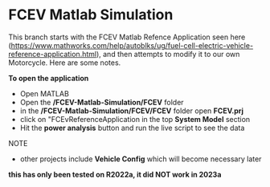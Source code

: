 # FCEV Matlab Simulation

This branch starts with the FCEV Matlab Refence Application seen here (https://www.mathworks.com/help/autoblks/ug/fuel-cell-electric-vehicle-reference-application.html), and then attempts to modify it to our own Motorcycle. Here are some notes.

**To open the application**
- Open MATLAB
- Open the **/FCEV-Matlab-Simulation/FCEV** folder
- in the **/FCEV-Matlab-Simulation/FCEV/FCEV** folder open **FCEV.prj**
- click on "FCEvReferenceApplication in the top **System Model** section
- Hit the **power analysis** button and run the live script to see the data

NOTE
- other projects include **Vehicle Config** which will become necessary later

**this has only been tested on R2022a, it did NOT work in 2023a**
